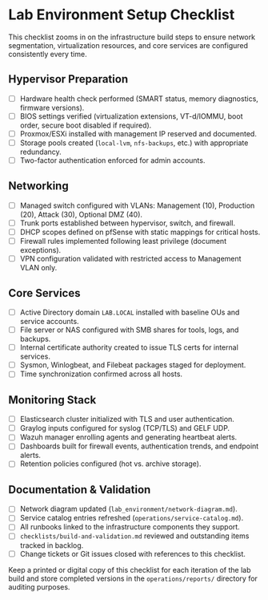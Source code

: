 # Lab Environment Setup Checklist

This checklist zooms in on the infrastructure build steps to ensure network segmentation, virtualization resources, and core
services are configured consistently every time.

## Hypervisor Preparation

- [ ] Hardware health check performed (SMART status, memory diagnostics, firmware versions).
- [ ] BIOS settings verified (virtualization extensions, VT-d/IOMMU, boot order, secure boot disabled if required).
- [ ] Proxmox/ESXi installed with management IP reserved and documented.
- [ ] Storage pools created (`local-lvm`, `nfs-backups`, etc.) with appropriate redundancy.
- [ ] Two-factor authentication enforced for admin accounts.

## Networking

- [ ] Managed switch configured with VLANs: Management (10), Production (20), Attack (30), Optional DMZ (40).
- [ ] Trunk ports established between hypervisor, switch, and firewall.
- [ ] DHCP scopes defined on pfSense with static mappings for critical hosts.
- [ ] Firewall rules implemented following least privilege (document exceptions).
- [ ] VPN configuration validated with restricted access to Management VLAN only.

## Core Services

- [ ] Active Directory domain `LAB.LOCAL` installed with baseline OUs and service accounts.
- [ ] File server or NAS configured with SMB shares for tools, logs, and backups.
- [ ] Internal certificate authority created to issue TLS certs for internal services.
- [ ] Sysmon, Winlogbeat, and Filebeat packages staged for deployment.
- [ ] Time synchronization confirmed across all hosts.

## Monitoring Stack

- [ ] Elasticsearch cluster initialized with TLS and user authentication.
- [ ] Graylog inputs configured for syslog (TCP/TLS) and GELF UDP.
- [ ] Wazuh manager enrolling agents and generating heartbeat alerts.
- [ ] Dashboards built for firewall events, authentication trends, and endpoint alerts.
- [ ] Retention policies configured (hot vs. archive storage).

## Documentation & Validation

- [ ] Network diagram updated (`lab_environment/network-diagram.md`).
- [ ] Service catalog entries refreshed (`operations/service-catalog.md`).
- [ ] All runbooks linked to the infrastructure components they support.
- [ ] `checklists/build-and-validation.md` reviewed and outstanding items tracked in backlog.
- [ ] Change tickets or Git issues closed with references to this checklist.

Keep a printed or digital copy of this checklist for each iteration of the lab build and store completed versions in the
`operations/reports/` directory for auditing purposes.

